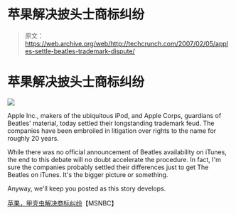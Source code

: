 # 苹果解决披头士商标纠纷

> 原文：<https://web.archive.org/web/http://techcrunch.com/2007/02/05/apples-settle-beatles-trademark-dispute/>

# 苹果解决披头士商标纠纷

![](https://beta.techcrunch.com/wp-content/uploads/2007/01/Beatles.</root>)

Apple Inc., makers of the ubiquitous iPod, and Apple Corps, guardians of Beatles' material, today settled their longstanding trademark feud. The companies have been embroiled in litigation over rights to the name for roughly 20 years.

While there was no official announcement of Beatles availability on iTunes, the end to this debate will no doubt accelerate the procedure. In fact, I'm sure the companies probably settled their differences just to get The Beatles on iTunes. It's the bigger picture or something.

Anyway, we'll keep you posted as this story develops.

[苹果，甲壳虫解决商标纠纷](https://web.archive.org/web/20210228225036/http://www.msnbc.msn.com/id/16988500/)【MSNBC】